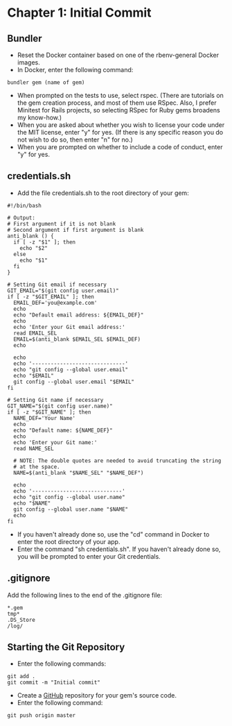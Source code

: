 # Chapter 1: Initial Commit

## Bundler
* Reset the Docker container based on one of the rbenv-general Docker images.
* In Docker, enter the following command:
```
bundler gem (name of gem)
```
* When prompted on the tests to use, select rspec.  (There are tutorials on the gem creation process, and most of them use RSpec.  Also, I prefer Minitest for Rails projects, so selecting RSpec for Ruby gems broadens my know-how.)
* When you are asked about whether you wish to license your code under the MIT license, enter "y" for yes.  (If there is any specific reason you do not wish to do so, then enter "n" for no.)
* When you are prompted on whether to include a code of conduct, enter "y" for yes.

## credentials.sh

* Add the file credentials.sh to the root directory of your gem:
```
#!/bin/bash

# Output:
# First argument if it is not blank
# Second argument if first argument is blank
anti_blank () {
  if [ -z "$1" ]; then
    echo "$2"
  else
    echo "$1"
  fi
}

# Setting Git email if necessary
GIT_EMAIL="$(git config user.email)"
if [ -z "$GIT_EMAIL" ]; then
  EMAIL_DEF='you@example.com'
  echo
  echo "Default email address: ${EMAIL_DEF}"
  echo
  echo 'Enter your Git email address:'
  read EMAIL_SEL
  EMAIL=$(anti_blank $EMAIL_SEL $EMAIL_DEF)
  echo

  echo
  echo '------------------------------'
  echo "git config --global user.email"
  echo "$EMAIL"
  git config --global user.email "$EMAIL"
fi

# Setting Git name if necessary
GIT_NAME="$(git config user.name)"
if [ -z "$GIT_NAME" ]; then
  NAME_DEF='Your Name'
  echo
  echo "Default name: ${NAME_DEF}"
  echo
  echo 'Enter your Git name:'
  read NAME_SEL

  # NOTE: The double quotes are needed to avoid truncating the string
  # at the space.
  NAME=$(anti_blank "$NAME_SEL" "$NAME_DEF")

  echo
  echo '-----------------------------'
  echo "git config --global user.name"
  echo "$NAME"
  git config --global user.name "$NAME"
  echo
fi
```
* If you haven't already done so, use the "cd" command in Docker to enter the root directory of your app.
* Enter the command "sh credentials.sh".  If you haven't already done so, you will be prompted to enter your Git credentials.

## .gitignore
Add the following lines to the end of the .gitignore file:
```
*.gem
tmp*
.DS_Store
/log/
```

## Starting the Git Repository
* Enter the following commands:
```
git add .
git commit -m "Initial commit"
```
* Create a [GitHub](https://github.com/) repository for your gem's source code.
* Enter the following command:
```
git push origin master
```
